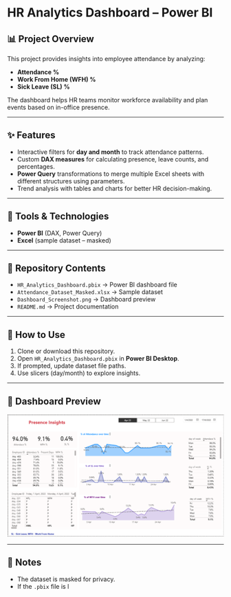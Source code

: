 # HR Analytics Dashboard – Power BI

## 📊 Project Overview
This project provides insights into employee attendance by analyzing:
- **Attendance %**
- **Work From Home (WFH) %**
- **Sick Leave (SL) %**

The dashboard helps HR teams monitor workforce availability and plan events based on in-office presence.

---

## ✨ Features
- Interactive filters for **day and month** to track attendance patterns.
- Custom **DAX measures** for calculating presence, leave counts, and percentages.
- **Power Query** transformations to merge multiple Excel sheets with different structures using parameters.
- Trend analysis with tables and charts for better HR decision-making.

---

## 🧰 Tools & Technologies
- **Power BI** (DAX, Power Query)
- **Excel** (sample dataset – masked)

---

## 📂 Repository Contents
- `HR_Analytics_Dashboard.pbix` → Power BI dashboard file  
- `Attendance_Dataset_Masked.xlsx` → Sample dataset  
- `Dashboard_Screenshot.png` → Dashboard preview  
- `README.md` → Project documentation  

---

## 🚀 How to Use
1. Clone or download this repository.  
2. Open `HR_Analytics_Dashboard.pbix` in **Power BI Desktop**.  
3. If prompted, update dataset file paths.  
4. Use slicers (day/month) to explore insights.  

---

## 📸 Dashboard Preview
![Dashboard Screenshot](Dashboard_Screenshot.png)

---

## 📝 Notes
- The dataset is masked for privacy.  
- If the `.pbix` file is l

